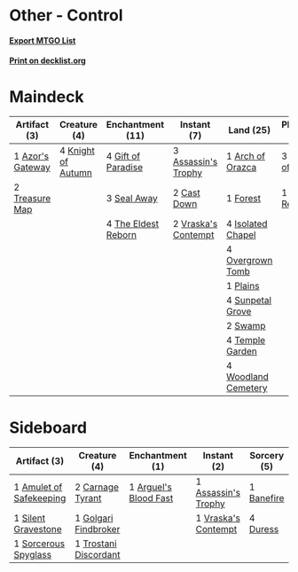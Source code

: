 # Other - Control

#### [Export MTGO List](../collection/Other%20-%20Control/Other%20-%20Control.txt)
#### [Print on decklist.org](http://decklist.org/?deckmain=1%09Arch%20of%20Orazca%0A3%09Assassin's%20Trophy%0A1%09Azor's%20Gateway%0A2%09Cast%20Down%0A2%09Cleansing%20Nova%0A1%09Forest%0A4%09Gift%20of%20Paradise%0A4%09Isolated%20Chapel%0A3%09Karn,%20Scion%20of%20Urza%0A4%09Knight%20of%20Autumn%0A2%09Mastermind's%20Acquisition%0A4%09Overgrown%20Tomb%0A1%09Plains%0A2%09Ritual%20of%20Soot%0A3%09Seal%20Away%0A4%09Sunpetal%20Grove%0A2%09Swamp%0A4%09Temple%20Garden%0A4%09The%20Eldest%20Reborn%0A2%09Treasure%20Map%0A2%09Vraska's%20Contempt%0A1%09Vraska,%20Relic%20Seeker%0A4%09Woodland%20Cemetery&deckside=1%09Amulet%20of%20Safekeeping%0A1%09Arguel's%20Blood%20Fast%0A1%09Assassin's%20Trophy%0A1%09Banefire%0A2%09Carnage%20Tyrant%0A4%09Duress%0A1%09Golgari%20Findbroker%0A1%09Silent%20Gravestone%0A1%09Sorcerous%20Spyglass%0A1%09Trostani%20Discordant%0A1%09Vraska's%20Contempt)
# Maindeck

|                                       Artifact (3)                                        |                                        Creature (4)                                         |                                       Enchantment (11)                                       |                                         Instant (7)                                          |                                          Land (25)                                           |                                        Planeswalker (4)                                         |                                             Sorcery (6)                                             |
|-------------------------------------------------------------------------------------------|---------------------------------------------------------------------------------------------|----------------------------------------------------------------------------------------------|----------------------------------------------------------------------------------------------|----------------------------------------------------------------------------------------------|-------------------------------------------------------------------------------------------------|-----------------------------------------------------------------------------------------------------|
|1 [Azor's Gateway](http://gatherer.wizards.com/Pages/Card/Details.aspx?multiverseid=439838)|4 [Knight of Autumn](http://gatherer.wizards.com/Pages/Card/Details.aspx?multiverseid=452933)|4 [Gift of Paradise](http://gatherer.wizards.com/Pages/Card/Details.aspx?multiverseid=447320) |3 [Assassin's Trophy](http://gatherer.wizards.com/Pages/Card/Details.aspx?multiverseid=452902)|1 [Arch of Orazca](http://gatherer.wizards.com/Pages/Card/Details.aspx?multiverseid=439849)   |3 [Karn, Scion of Urza](http://gatherer.wizards.com/Pages/Card/Details.aspx?multiverseid=442889) |2 [Cleansing Nova](http://gatherer.wizards.com/Pages/Card/Details.aspx?multiverseid=447145)          |
|2 [Treasure Map](http://gatherer.wizards.com/Pages/Card/Details.aspx?multiverseid=435410)  |                                                                                             |3 [Seal Away](http://gatherer.wizards.com/Pages/Card/Details.aspx?multiverseid=442919)        |2 [Cast Down](http://gatherer.wizards.com/Pages/Card/Details.aspx?multiverseid=442969)        |1 [Forest](http://gatherer.wizards.com/Pages/Card/Details.aspx?multiverseid=439605)           |1 [Vraska, Relic Seeker](http://gatherer.wizards.com/Pages/Card/Details.aspx?multiverseid=435388)|2 [Mastermind's Acquisition](http://gatherer.wizards.com/Pages/Card/Details.aspx?multiverseid=439734)|
|                                                                                           |                                                                                             |4 [The Eldest Reborn](http://gatherer.wizards.com/Pages/Card/Details.aspx?multiverseid=442978)|2 [Vraska's Contempt](http://gatherer.wizards.com/Pages/Card/Details.aspx?multiverseid=435283)|4 [Isolated Chapel](http://gatherer.wizards.com/Pages/Card/Details.aspx?multiverseid=382189)  |                                                                                                 |2 [Ritual of Soot](http://gatherer.wizards.com/Pages/Card/Details.aspx?multiverseid=452834)          |
|                                                                                           |                                                                                             |                                                                                              |                                                                                              |4 [Overgrown Tomb](http://gatherer.wizards.com/Pages/Card/Details.aspx?multiverseid=405103)   |                                                                                                 |                                                                                                     |
|                                                                                           |                                                                                             |                                                                                              |                                                                                              |1 [Plains](http://gatherer.wizards.com/Pages/Card/Details.aspx?multiverseid=439601)           |                                                                                                 |                                                                                                     |
|                                                                                           |                                                                                             |                                                                                              |                                                                                              |4 [Sunpetal Grove](http://gatherer.wizards.com/Pages/Card/Details.aspx?multiverseid=420946)   |                                                                                                 |                                                                                                     |
|                                                                                           |                                                                                             |                                                                                              |                                                                                              |2 [Swamp](http://gatherer.wizards.com/Pages/Card/Details.aspx?multiverseid=439603)            |                                                                                                 |                                                                                                     |
|                                                                                           |                                                                                             |                                                                                              |                                                                                              |4 [Temple Garden](http://gatherer.wizards.com/Pages/Card/Details.aspx?multiverseid=405112)    |                                                                                                 |                                                                                                     |
|                                                                                           |                                                                                             |                                                                                              |                                                                                              |4 [Woodland Cemetery](http://gatherer.wizards.com/Pages/Card/Details.aspx?multiverseid=241983)|                                                                                                 |                                                                                                     |


# Sideboard

|                                           Artifact (3)                                           |                                          Creature (4)                                          |                                        Enchantment (1)                                         |                                         Instant (2)                                          |                                     Sorcery (5)                                     |
|--------------------------------------------------------------------------------------------------|------------------------------------------------------------------------------------------------|------------------------------------------------------------------------------------------------|----------------------------------------------------------------------------------------------|-------------------------------------------------------------------------------------|
|1 [Amulet of Safekeeping](http://gatherer.wizards.com/Pages/Card/Details.aspx?multiverseid=447363)|2 [Carnage Tyrant](http://gatherer.wizards.com/Pages/Card/Details.aspx?multiverseid=435334)     |1 [Arguel's Blood Fast](http://gatherer.wizards.com/Pages/Card/Details.aspx?multiverseid=439316)|1 [Assassin's Trophy](http://gatherer.wizards.com/Pages/Card/Details.aspx?multiverseid=452902)|1 [Banefire](http://gatherer.wizards.com/Pages/Card/Details.aspx?multiverseid=397676)|
|1 [Silent Gravestone](http://gatherer.wizards.com/Pages/Card/Details.aspx?multiverseid=439846)    |1 [Golgari Findbroker](http://gatherer.wizards.com/Pages/Card/Details.aspx?multiverseid=452925) |                                                                                                |1 [Vraska's Contempt](http://gatherer.wizards.com/Pages/Card/Details.aspx?multiverseid=435283)|4 [Duress](http://gatherer.wizards.com/Pages/Card/Details.aspx?multiverseid=270465)  |
|1 [Sorcerous Spyglass](http://gatherer.wizards.com/Pages/Card/Details.aspx?multiverseid=435407)   |1 [Trostani Discordant](http://gatherer.wizards.com/Pages/Card/Details.aspx?multiverseid=452958)|                                                                                                |                                                                                              |                                                                                     |

